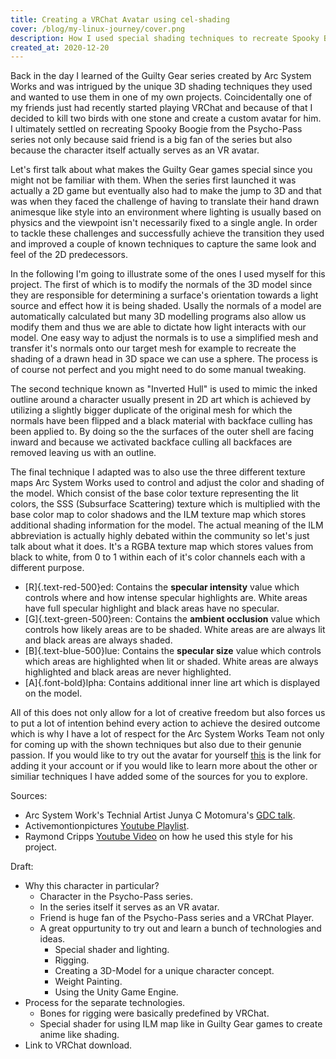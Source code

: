 ```yaml
---
title: Creating a VRChat Avatar using cel-shading
cover: /blog/my-linux-journey/cover.png
description: How I used special shading techniques to recreate Spooky Boogie from the Psycho-Pass series as a VRChat Avatar.
created_at: 2020-12-20
---
```


Back in the day I learned of the Guilty Gear series created by Arc System Works and was intrigued by the unique 3D shading techniques they used and wanted to use them in one of my own projects. Coincidentally one of my friends just had recently started playing VRChat and because of that I decided to kill two birds with one stone and create a custom avatar for him. I ultimately settled on recreating Spooky Boogie from the Psycho-Pass series not only because said friend is a big fan of the series but also because the character itself actually serves as an VR avatar.

Let's first talk about what makes the Guilty Gear games special since you might not be familiar with them. When the series first launched it was actually a 2D game but eventually also had to make the jump to 3D and that was when they faced the challenge of having to translate their hand drawn animesque like style into an environment where lighting is usually based on physics and the viewpoint isn't necessarily fixed to a single angle. In order to tackle these challenges and successfully achieve the transition they used and improved a couple of known techniques to capture the same look and feel of the 2D predecessors.

In the following I'm going to illustrate some of the ones I used myself for this project. The first of which is to modify the normals of the 3D model since they are responsible for determining a surface's orientation towards a light source and effect how it is being shaded. Usally the normals of a model are automatically calculated but many 3D modelling programs also allow us modify them and thus we are able to dictate how light interacts with our model. One easy way to adjust the normals is to use a simplified mesh and transfer it's normals onto our target mesh for example to recreate the shading of a drawn head in 3D space we can use a sphere. The process is of course not perfect and you might need to do some manual tweaking.

The second technique known as "Inverted Hull" is used to mimic the inked outline around a character usually present in 2D art which is achieved by utilizing a slightly bigger duplicate of the original mesh for which the normals have been flipped and a black material with backface culling has been applied to. By doing so the the surfaces of the outer shell are facing inward and because we activated backface culling all backfaces are removed leaving us with an outline.

The final technique I adapted was to also use the three different texture maps Arc System Works used to control and adjust the color and shading of the model. Which consist of the base color texture representing the lit colors, the SSS (Subsurface Scattering) texture which is multiplied with the base color map to color shadows and the ILM texture map which stores additional shading information for the model. The actual meaning of the ILM abbreviation is actually highly debated within the community so let's just talk about what it does. It's a RGBA texture map which stores values from black to white, from 0 to 1 within each of it's color channels each with a different purpose.

* [R]{.text-red-500}ed: Contains the **specular intensity** value which controls where and how intense specular highlights are. White areas have full specular highlight and black areas have no specular.
* [G]{.text-green-500}reen: Contains the **ambient occlusion** value which controls how likely areas are to be shaded. White areas are are always lit and black areas are always shaded.
* [B]{.text-blue-500}lue: Contains the **specular size** value which controls which areas are highlighted when lit or shaded. White areas are always highlighted and black areas are never highlighted.
* [A]{.font-bold}lpha: Contains additional inner line art which is displayed on the model.

All of this does not only allow for a lot of creative freedom but also forces us to put a lot of intention behind every action to achieve the desired outcome which is why I have a lot of respect for the Arc System Works Team not only for coming up with the shown techniques but also due to their genunie passion. If you would like to try out the avatar for yourself [this]() is the link for adding it your account or if you would like to learn more about the other or similiar techniques I have added some of the sources for you to explore.

Sources:
* Arc System Work's Technial Artist Junya C Motomura's [GDC talk](https://www.youtube.com/watch?v=yhGjCzxJV3E).
* Activemontionpictures [Youtube Playlist](https://www.youtube.com/watch?v=UHGoy6A_DmY&list=PLv8Xik7JbQH3AtYLs3QY7jYuubckdGfnU&index=13).
* Raymond Cripps [Youtube Video](https://www.youtube.com/watch?v=E3zHGD8V2IY) on how he used this style for his project.

Draft:
* Why this character in particular?
  * Character in the Psycho-Pass series.
  * In the series itself it serves as an VR avatar.
  * Friend is huge fan of the Psycho-Pass series and a VRChat Player.
  * A great oppurtunity to try out and learn a bunch of technologies and ideas.
    * Special shader and lighting.
    * Rigging.
    * Creating a 3D-Model for a unique character concept.
    * Weight Painting.
    * Using the Unity Game Engine.
* Process for the separate technologies.
  * Bones for rigging were basically predefined by VRChat.
  * Special shader for using ILM map like in Guilty Gear games to create anime like shading.
* Link to VRChat download.
